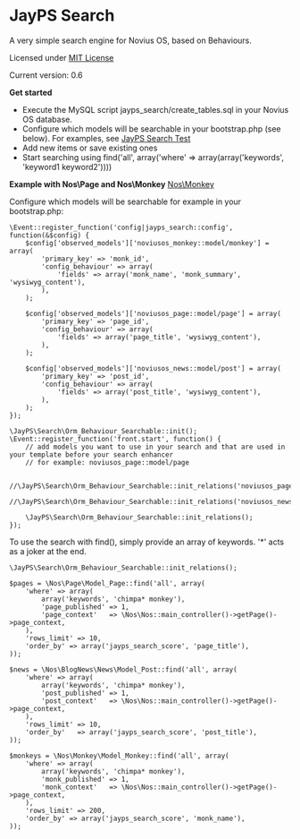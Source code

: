 JayPS Search
======

A very simple search engine for Novius OS, based on Behaviours.

Licensed under [MIT License](http://opensource.org/licenses/MIT)

Current version: 0.6

**Get started**

* Execute the MySQL script jayps_search/create_tables.sql in your Novius OS database.
* Configure which models will be searchable in your bootstrap.php (see below).
 For examples, see [JayPS Search Test](https://github.com/jay3/jayps_search_test)
* Add new items or save existing ones
* Start searching using find('all', array('where' => array(array('keywords', 'keyword1 keyword2'))))

**Example with Nos\Page and Nos\Monkey**
[Nos\Monkey](https://github.com/novius-os/noviusos_monkey)

Configure which models will be searchable for example in your bootstrap.php:

    \Event::register_function('config|jayps_search::config', function(&$config) {
        $config['observed_models']['noviusos_monkey::model/monkey'] = array(
            'primary_key' => 'monk_id',
            'config_behaviour' => array(
                'fields' => array('monk_name', 'monk_summary', 'wysiwyg_content'),
            ),
        );

        $config['observed_models']['noviusos_page::model/page'] = array(
            'primary_key' => 'page_id',
            'config_behaviour' => array(
                'fields' => array('page_title', 'wysiwyg_content'),
            ),
        );

        $config['observed_models']['noviusos_news::model/post'] = array(
            'primary_key' => 'post_id',
            'config_behaviour' => array(
                'fields' => array('post_title', 'wysiwyg_content'),
            ),
        );
    });

    \JayPS\Search\Orm_Behaviour_Searchable::init();
    \Event::register_function('front.start', function() {
        // add models you want to use in your search and that are used in your template before your search enhancer
        // for example: noviusos_page::model/page

        //\JayPS\Search\Orm_Behaviour_Searchable::init_relations('noviusos_page::model/page');
        //\JayPS\Search\Orm_Behaviour_Searchable::init_relations('noviusos_news::model/post');

        \JayPS\Search\Orm_Behaviour_Searchable::init_relations();
    });



To use the search with find(), simply provide an array of keywords. '*' acts as a joker at the end.

    \JayPS\Search\Orm_Behaviour_Searchable::init_relations();

    $pages = \Nos\Page\Model_Page::find('all', array(
        'where' => array(
            array('keywords', 'chimpa* monkey'),
            'page_published' => 1,
            'page_context'   => \Nos\Nos::main_controller()->getPage()->page_context,
        ),
        'rows_limit' => 10,
        'order_by' => array('jayps_search_score', 'page_title'),
    ));

    $news = \Nos\BlogNews\News\Model_Post::find('all', array(
        'where' => array(
            array('keywords', 'chimpa* monkey'),
            'post_published' => 1,
            'post_context'   => \Nos\Nos::main_controller()->getPage()->page_context,
        ),
        'rows_limit' => 10,
        'order_by'   => array('jayps_search_score', 'post_title'),
    ));

    $monkeys = \Nos\Monkey\Model_Monkey::find('all', array(
        'where' => array(
            array('keywords', 'chimpa* monkey'),
            'monk_published' => 1,
            'monk_context'   => \Nos\Nos::main_controller()->getPage()->page_context,
        ),
        'rows_limit' => 200,
        'order_by' => array('jayps_search_score', 'monk_name'),
    ));